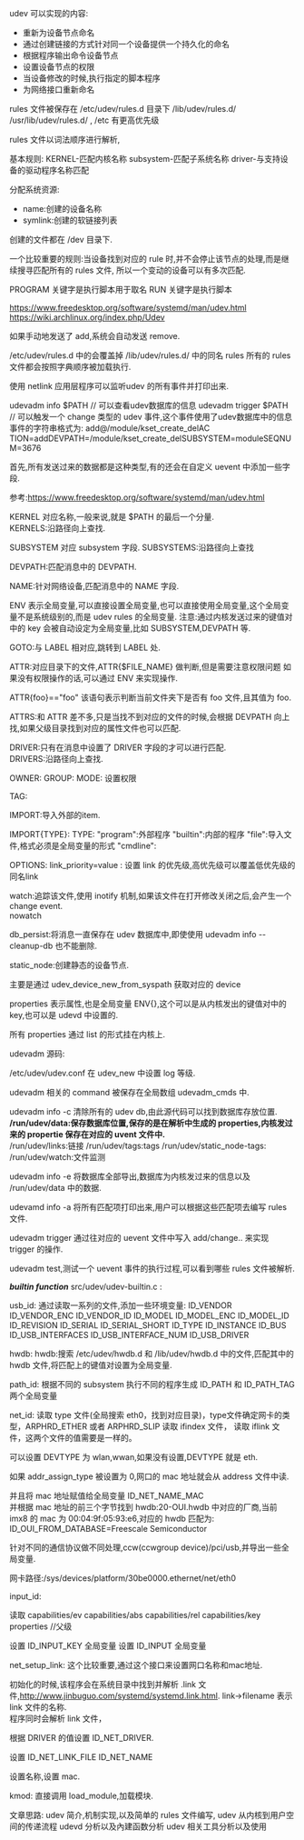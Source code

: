 udev 可以实现的内容:
* 重新为设备节点命名
* 通过创建链接的方式针对同一个设备提供一个持久化的命名
* 根据程序输出命令设备节点
* 设置设备节点的权限
* 当设备修改的时候,执行指定的脚本程序
* 为网络接口重新命名

rules 文件被保存在 /etc/udev/rules.d 目录下
/lib/udev/rules.d/
/usr/lib/udev/rules.d/ , /etc 有更高优先级

rules 文件以词法顺序进行解析,


基本规则:
KERNEL-匹配内核名称
subsystem-匹配子系统名称
driver-与支持设备的驱动程序名称匹配

分配系统资源:
* name:创建的设备名称
* symlink:创建的软链接列表

创建的文件都在 /dev 目录下.  

一个比较重要的规则:当设备找到对应的 rule 时,并不会停止该节点的处理,而是继续搜寻匹配所有的 rules 文件,
所以一个变动的设备可以有多次匹配.  


PROGRAM 关键字是执行脚本用于取名
RUN     关键字是执行脚本


https://www.freedesktop.org/software/systemd/man/udev.html
https://wiki.archlinux.org/index.php/Udev


如果手动地发送了 add,系统会自动发送 remove.  

/etc/udev/rules.d 中的会覆盖掉 /lib/udev/rules.d/ 中的同名 rules
所有的 rules 文件都会按照字典顺序被加载执行.  

使用 netlink 应用层程序可以监听udev 的所有事件并打印出来. 

udevadm info $PATH       // 可以查看udev数据库的信息
udevadm trigger $PATH    // 可以触发一个 change 类型的 udev 事件,这个事件使用了udev数据库中的信息
事件的字符串格式为:
add@/module/kset_create_delAC
TION=addDEVPATH=/module/kset_create_delSUBSYSTEM=moduleSEQNUM=3676

首先,所有发送过来的数据都是这种类型,有的还会在自定义 uevent 中添加一些字段.  

参考:https://www.freedesktop.org/software/systemd/man/udev.html

KERNEL 对应名称,一般来说,就是 $PATH 的最后一个分量.  
KERNELS:沿路径向上查找. 


SUBSYSTEM 对应 subsystem 字段.
SUBSYSTEMS:沿路径向上查找 

DEVPATH:匹配消息中的 DEVPATH.   

NAME:针对网络设备,匹配消息中的 NAME 字段. 

ENV 表示全局变量,可以直接设置全局变量,也可以直接使用全局变量,这个全局变量不是系统级别的,而是 udev rules 的全局变量. 
注意:通过内核发送过来的键值对中的 key 会被自动设定为全局变量,比如 SUBSYSTEM,DEVPATH 等. 


GOTO:与 LABEL 相对应,跳转到 LABEL 处.  

ATTR:对应目录下的文件,ATTR{$FILE_NAME} 做判断,但是需要注意权限问题
如果没有权限操作的话,可以通过 ENV 来实现操作.

ATTR{foo}=="foo"  该语句表示判断当前文件夹下是否有 foo 文件,且其值为 foo.  

ATTRS:和 ATTR 差不多,只是当找不到对应的文件的时候,会根据 DEVPATH 向上找,如果父级目录找到对应的属性文件也可以匹配.  


DRIVER:只有在消息中设置了 DRIVER 字段的才可以进行匹配.  
DRIVERS:沿路径向上查找.  

OWNER:
GROUP:
MODE:  设置权限

TAG:

IMPORT:导入外部的item.

IMPORT{TYPE}:
TYPE:
"program":外部程序
"builtin":内部的程序
"file":导入文件,格式必须是全局变量的形式
"cmdline":

OPTIONS:
link_priority=value : 设置 link 的优先级,高优先级可以覆盖低优先级的同名link

watch:追踪该文件,使用 inotify 机制,如果该文件在打开修改关闭之后,会产生一个 change event.  
nowatch

db_persist:将消息一直保存在 udev 数据库中,即使使用 udevadm info --cleanup-db 也不能删除.

static_node:创建静态的设备节点.  





主要是通过 udev_device_new_from_syspath  获取对应的 device 


properties 表示属性,也是全局变量 ENV{},这个可以是从内核发出的键值对中的 key,也可以是 udevd 中设置的.  

所有 properties 通过 list 的形式挂在内核上.  

udevadm 源码:

/etc/udev/udev.conf  在 udev_new 中设置 log 等级.  

udevadm 相关的 command 被保存在全局数组 udevadm_cmds 中. 

udevadm info -c 清除所有的 udev db,由此源代码可以找到数据库存放位置.
    **/run/udev/data:保存数据库位置,保存的是在解析中生成的 properties,内核发过来的 propertie 保存在对应的 uvent 文件中.**  
    /run/udev/links:链接
    /run/udev/tags:tags
    /run/udev/static_node-tags:
    /run/udev/watch:文件监测

udevadm info -e 将数据库全部导出,数据库为内核发过来的信息以及 /run/udev/data 中的数据.

udevamd info -a 将所有匹配项打印出来,用户可以根据这些匹配项去编写 rules 文件.  


udevadm trigger 通过往对应的 uevent 文件中写入 add/change.. 来实现 trigger 的操作. 



udevadm test,测试一个 uevent 事件的执行过程,可以看到哪些 rules 文件被解析.  




*******************************builtin function*******************************
src/udev/udev-builtin.c :

usb_id:
通过读取一系列的文件,添加一些环境变量:
ID_VENDOR  ID_VENDOR_ENC  ID_VENDOR_ID  ID_MODEL
ID_MODEL_ENC  ID_MODEL_ID  ID_REVISION  ID_SERIAL
ID_SERIAL_SHORT  ID_TYPE  ID_INSTANCE  ID_BUS
ID_USB_INTERFACES  ID_USB_INTERFACE_NUM  ID_USB_DRIVER

hwdb:
hwdb:搜索 /etc/udev/hwdb.d 和 /lib/udev/hwdb.d 中的文件,匹配其中的 hwdb 文件,将匹配上的键值对设置为全局变量.   

path_id:
根据不同的 subsystem 执行不同的程序生成 ID_PATH 和 ID_PATH_TAG 两个全局变量

net_id:
读取 type 文件(全局搜索 eth0，找到对应目录)，type文件确定网卡的类型，ARPHRD_ETHER 或者 ARPHRD_SLIP
读取 ifindex 文件，
读取 iflink 文件，这两个文件的值需要是一样的。  

可以设置 DEVTYPE 为 wlan,wwan,如果没有设置,DEVTYPE 就是 eth.  

如果 addr_assign_type 被设置为 0,网口的 mac 地址就会从 address 文件中读.  

并且将 mac 地址赋值给全局变量 ID_NET_NAME_MAC  
并根据 mac 地址的前三个字节找到 hwdb:20-OUI.hwdb 中对应的厂商,当前 imx8 的 mac 为 00:04:9f:05:93:e6,对应的 hwdb 匹配为:
ID_OUI_FROM_DATABASE=Freescale Semiconductor

针对不同的通信协议做不同处理,ccw(ccwgroup device)/pci/usb,并导出一些全局变量.   

网卡路径:/sys/devices/platform/30be0000.ethernet/net/eth0


input_id:

读取 
capabilities/ev
capabilities/abs
capabilities/rel
capabilities/key
properties   //父级


设置 ID_INPUT_KEY 全局变量
设置 ID_INPUT 全局变量


net_setup_link:
这个比较重要,通过这个接口来设置网口名称和mac地址.  

初始化的时候,该程序会在系统目录中找到并解析 .link 文件,http://www.jinbuguo.com/systemd/systemd.link.html.
link->filename 表示 link 文件的名称.  
程序同时会解析 link 文件，







根据 DRIVER 的值设置 ID_NET_DRIVER.  

设置 ID_NET_LINK_FILE ID_NET_NAME






设置名称,设置 mac.



kmod:
    直接调用 load_module,加载模块. 














文章思路:
udev 简介,机制实现,以及简单的 rules 文件编写,
udev 从内核到用户空间的传递流程
udevd 分析以及內建函数分析
udev 相关工具分析以及使用


